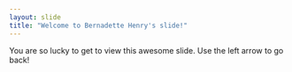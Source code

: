 ```yaml
---
layout: slide
title: "Welcome to Bernadette Henry's slide!"
---
```

You are so lucky to get to view this awesome slide.
Use the left arrow to go back!
